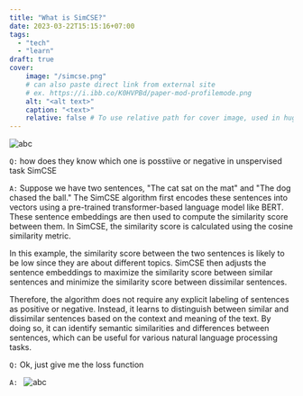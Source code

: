 ```yaml
---
title: "What is SimCSE?"
date: 2023-03-22T15:15:16+07:00
tags:
  - "tech"
  - "learn"
draft: true
cover:
    image: "/simcse.png"
    # can also paste direct link from external site
    # ex. https://i.ibb.co/K0HVPBd/paper-mod-profilemode.png
    alt: "<alt text>"
    caption: "<text>"
    relative: false # To use relative path for cover image, used in hugo Page-bundles
---
```


![abc](https://github.com/princeton-nlp/SimCSE/blob/main/figure/model.png?raw=true)


`Q:` how does they know which one is posstiive or negative in unspervised task SimCSE

`A:` Suppose we have two sentences, "The cat sat on the mat" and "The dog chased the ball." The SimCSE algorithm first encodes these sentences into vectors using a pre-trained transformer-based language model like BERT. These sentence embeddings are then used to compute the similarity score between them. In SimCSE, the similarity score is calculated using the cosine similarity metric.

In this example, the similarity score between the two sentences is likely to be low since they are about different topics. SimCSE then adjusts the sentence embeddings to maximize the similarity score between similar sentences and minimize the similarity score between dissimilar sentences.

Therefore, the algorithm does not require any explicit labeling of sentences as positive or negative. Instead, it learns to distinguish between similar and dissimilar sentences based on the context and meaning of the text. By doing so, it can identify semantic similarities and differences between sentences, which can be useful for various natural language processing tasks.

`Q:` Ok, just give me the loss function

`A: `
![abc](/simcse.png)


